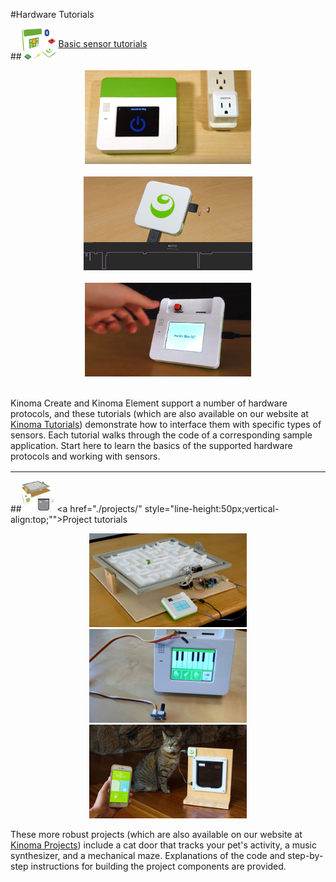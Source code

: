 #Hardware Tutorials

##<img src="./screenshots/basic-sensor-tutorials-logo.png" height="50px" alt=""/>  <a href="./basic-sensors/" style="line-height:50px;vertical-align:top;">Basic sensor tutorials

<p align="center">
<img src="./screenshots/ble-satechi-iq-plug.jpg" height="150" alt=""/><img src="./screenshots/analog-photocell-http.jpg" height="150" alt=""/><img src="./screenshots/digital-in-hello-world-illus.jpg" height="150" alt=""/>
</p></a>

Kinoma Create and Kinoma Element support a number of hardware protocols, and these tutorials (which are also available on our website at [Kinoma Tutorials](http://kinoma.com/develop/documentation/tutorials/)) demonstrate how to interface them with specific types of sensors. Each tutorial walks through the code of a corresponding sample application. Start here to learn the basics of the supported hardware protocols and working with sensors.



<div style="clear:both; margin-bottom: 16px;"></div>			

***

##<img src="./screenshots/projects-logo.png" height="50px" alt=""/>  <a href="./projects/" style="line-height:50px;vertical-align:top;"">Project tutorials</a> 

<p align="center">
<img src="./screenshots/tilting-tables-logo.jpg" height="150" alt=""/><img src="./screenshots/synthesizer-logo.jpg" height="150" alt=""/><img src="./screenshots/cat-door.jpg" height="150" alt=""/></p></a> 

These more robust projects (which are also available on our website at [Kinoma Projects](http://kinoma.com/develop/documentation/projects/)) include a cat door that tracks your pet's activity, a music synthesizer, and a mechanical maze. Explanations of the code and step-by-step instructions for building the project components are provided.